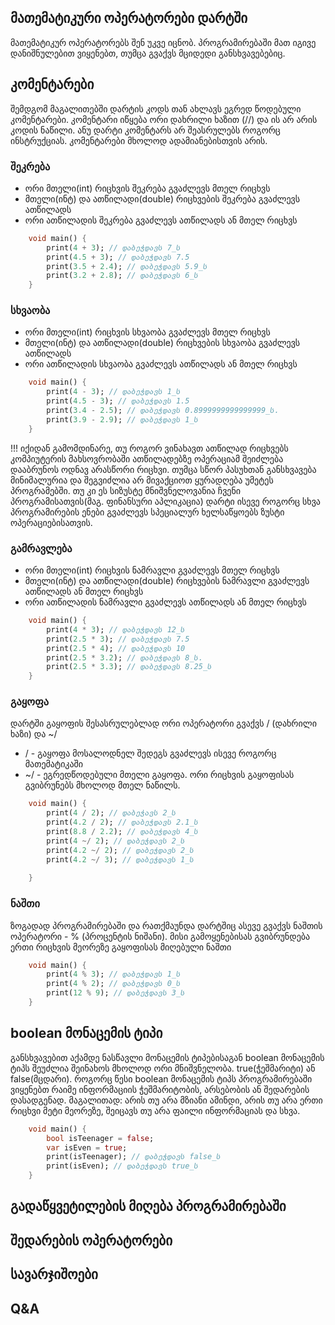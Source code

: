## მათემატიკური ოპერატორები დარტში
მათემატიკურ ოპერატორებს შენ უკვე იცნობ. პროგრამირებაში მათ იგივე დანიშნულებით ვიყენებთ, თუმცა გვაქვს მციდედი განსხვავებებიც.

## კომენტარები
შემდგომ მაგალითებში დარტის კოდს თან ახლავს ეგრედ წოდებული კომენტარები. კომენტარი იწყება ორი დახრილი ხაზით (//) და ის არ არის კოდის ნაწილი. ანუ დარტი კომენტარს არ შეასრულებს როგორც ინსტრუქციას. კომენტარები მხოლოდ ადამიანებისთვის არის. 


### შეკრება

 - ორი მთელი(int) რიცხვის შეკრება გვაძლევს მთელ რიცხვს
 - მთელი(ინტ) და ათწილადი(double) რიცხვების შეკრება გვაძლევს ათწილადს
 - ორი ათწილადის შეკრება გვაძლევს ათწილადს ან მთელ რიცხვს

```dart
    void main() {
        print(4 + 3); // დაბეჭდავს 7_ს
        print(4.5 + 3); // დაბეჭდავს 7.5
        print(3.5 + 2.4); // დაბეჭდავს 5.9_ს
        print(3.2 + 2.8); // დაბეჭდავს 6_ს
    }
```


### სხვაობა
 - ორი მთელი(int) რიცხვის სხვაობა გვაძლევს მთელ რიცხვს
 - მთელი(ინტ) და ათწილადი(double) რიცხვების სხვაობა გვაძლევს ათწილადს
 - ორი ათწილადის სხვაობა გვაძლევს ათწილადს ან მთელ რიცხვს


```dart
    void main() {
        print(4 - 3); // დაბეჭდავს 1_ს
        print(4.5 - 3); // დაბეჭდავს 1.5
        print(3.4 - 2.5); // დაბეჭდავს 0.8999999999999999_ს. 
        print(3.9 - 2.9); // დაბეჭდავს 1_ს
    }
```
!!! იქიდან გამომდინარე, თუ როგორ ვინახავთ ათწილად რიცხვებს კომპიუტერის მახსოვრობაში ათწილადებზე ოპერაციამ შეიძლება დააბრუნოს ოდნავ არასწორი რიცხვი. თუმცა სწორ პასუხთან განსხვავება მინიმალურია და შეგვიძლია არ მივაქციოთ ყურადღება უმეტეს პროგრამებში. თუ კი ეს სიზუსტე მნიშვნელოვანია ჩვენი პროგრამისათვის(მაგ. ფინანსური აპლიკაცია) დარტი ისევე როგორც სხვა პროგრამირების ენები გვაძლევს სპეციალურ ხელსაწყოებს ზუსტი ოპერაციებისათვის.

### გამრავლება
- ორი მთელი(int) რიცხვის ნამრავლი გვაძლევს მთელ რიცხვს
- მთელი(ინტ) და ათწილადი(double) რიცხვების ნამრავლი გვაძლევს ათწილადს ან მთელ რიცხვს
- ორი ათწილადის ნამრავლი გვაძლევს ათწილადს ან მთელ რიცხვს

```dart
    void main() {
        print(4 * 3); // დაბეჭდავს 12_ს
        print(2.5 * 3); // დაბეჭდავს 7.5
        print(2.5 * 4); // დაბეჭდავს 10
        print(2.5 * 3.2); // დაბეჭდავს 8_ს. 
        print(2.5 * 3.3); // დაბეჭდავს 8.25_ს
    }
```

### გაყოფა
დარტში გაყოფის შესასრულებლად ორი ოპერატორი გვაქვს / (დახრილი ხაზი) და ~/ 
 - / - გაყოფა მოსალოდნელ შედეგს გვაძლევს ისევე როგორც მათემატიკაში
 - ~/ - ეგრედწოდებული მთელი გაყოფა. ორი რიცხვის გაყოფისას გვიბრუნებს მხოლოდ მთელ ნაწილს.

```dart
    void main() {
        print(4 / 2); // დაბეჭავს 2_ს
        print(4.2 / 2); // დაბეჭდავს 2.1_ს
        print(8.8 / 2.2); // დაბეჭდავს 4_ს
        print(4 ~/ 2); // დაბეჭდავს 2_ს
        print(4.2 ~/ 2); // დაბეჭდავს 2_ს
        print(4.2 ~/ 3); // დაბეჭდავს 1_ს
        
    }
```

### ნაშთი
ზოგადად პროგრამირებაში და რათქმაუნდა დარტშიც ასევე გვაქვს ნაშთის ოპერატორი - % (პროცენტის ნიშანი). მისი გამოყენებისას გვიბრუნდება ერთი რიცხვის მეორეზე გაყოფისას მიღებული ნაშთი

```dart
    void main() {
        print(4 % 3); // დაბეჭდავს 1_ს
        print(4 % 2); // დაბეჭდავს 0_ს
        print(12 % 9); // დაბეჭდავს 3_ს
    }
```


## boolean მონაცემის ტიპი
განსხვავებით აქამდე ნასწავლი მონაცემის ტიპებისაგან boolean მონაცემის ტიპს შეუძლია შეინახოს მხოლოდ ორი მნიშვნელობა. true(ჭეშმარიტი) ან false(მცდარი).
როგორც წესი boolean მონაცემის ტიპს პროგრამირებაში ვიყენებთ რაიმე ინფორმაციის ჭეშმარიტობის, არსებობის ან შედარების დასადგენად. მაგალითად: არის თუ არა მზიანი ამინდი, არის თუ არა ერთი რიცხვი მეტი მეორეზე, შეიცავს თუ არა ფაილი ინფორმაციას და სხვა.

```dart
    void main() {
        bool isTeenager = false;
        var isEven = true;
        print(isTeenager); // დაბეჭდავს false_ს
        print(isEven); // დაბეჭდავს true_ს
    }
```
## გადაწყვეტილების მიღება პროგრამირებაში

## შედარების ოპერატორები

## სავარჯიშოები

## Q&A